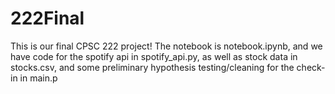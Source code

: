 # 222Final


This is our final CPSC 222 project!
The notebook is notebook.ipynb, and we have code for the spotify api in spotify_api.py, as well as stock data in stocks.csv, and some preliminary hypothesis testing/cleaning for the check-in in main.p
